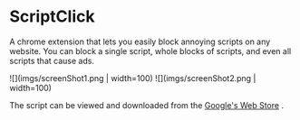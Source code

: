 # ScriptClick

A chrome extension that lets you easily block annoying scripts on any website. You can block a single script, whole blocks of scripts, and even all scripts that cause ads.

![](imgs/screenShot1.png | width=100)
![](imgs/screenShot2.png | width=100)

The script can be viewed and downloaded from the [Google's Web Store](https://chrome.google.com/webstore/detail/script-click/eocpambiehlnlcelcmciakdpgkfhkpoh) .
